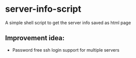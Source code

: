 # server-info-script
A simple shell script to get the server info saved as html page

Improvement idea:
-----------------
- Password free ssh login support for multiple servers
